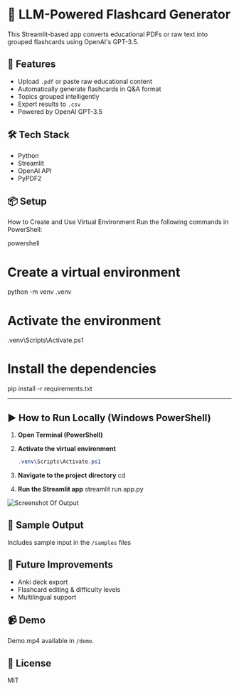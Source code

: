 # 🧠 LLM-Powered Flashcard Generator

This Streamlit-based app converts educational PDFs or raw text into grouped flashcards using OpenAI's GPT-3.5.

## 🚀 Features

- Upload `.pdf` or paste raw educational content
- Automatically generate flashcards in Q&A format
- Topics grouped intelligently
- Export results to `.csv`
- Powered by OpenAI GPT-3.5

## 🛠️ Tech Stack

- Python
- Streamlit
- OpenAI API
- PyPDF2

## 📦 Setup

How to Create and Use Virtual Environment
Run the following commands in PowerShell:

powershell
# Create a virtual environment
python -m venv .venv

# Activate the environment
.venv\Scripts\Activate.ps1

# Install the dependencies
pip install -r requirements.txt

---

## ▶️ How to Run Locally (Windows PowerShell)

1. **Open Terminal (PowerShell)**
2. **Activate the virtual environment**
   ```powershell
   .venv\Scripts\Activate.ps1
3. **Navigate to the project directory**
     cd  
   
4. **Run the Streamlit app**
   streamlit run app.py

![Screenshot Of Output](https://github.com/user-attachments/assets/68da24c7-8e59-4a5d-8229-bcbfb0f9b7ac)

## 📄 Sample Output

Includes sample input in the `/samples` files

## 🎯 Future Improvements

- Anki deck export
- Flashcard editing & difficulty levels
- Multilingual support

## 📹 Demo 
Demo.mp4 available in `/demo`.

## 📝 License
MIT
